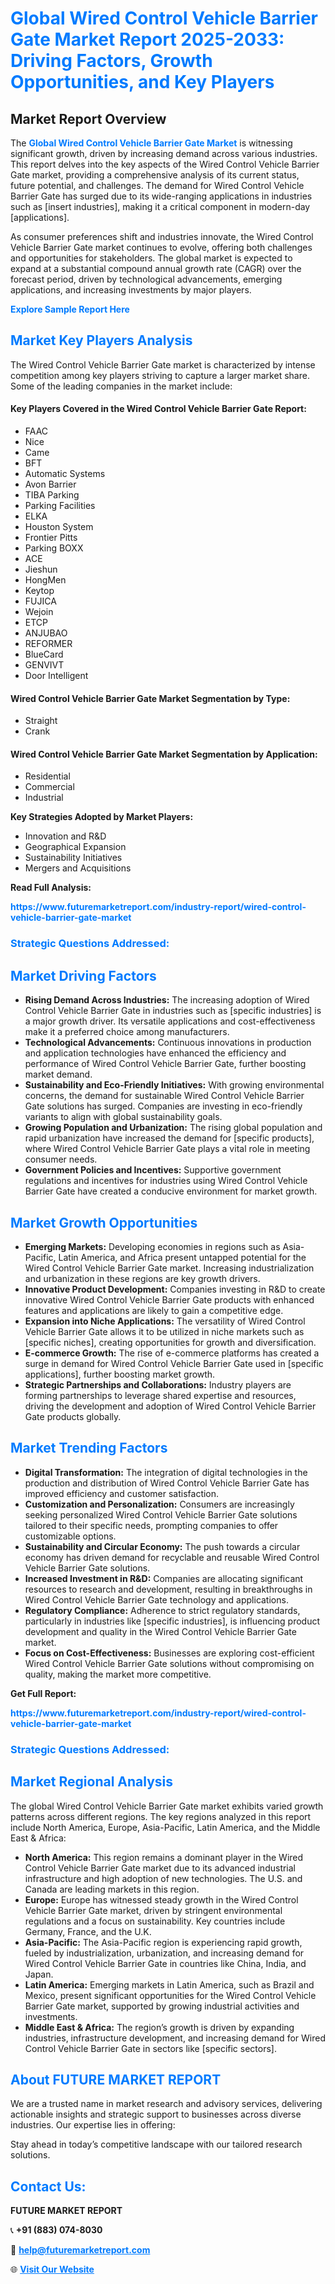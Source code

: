 <h1 style="color: #007BFF;">Global Wired Control Vehicle Barrier Gate Market Report 2025-2033: Driving Factors, Growth Opportunities, and Key Players</h1>

<section id="overview">
<h2>Market Report Overview</h2>
<p>The <a href="https://www.futuremarketreport.com/industry-report/wired-control-vehicle-barrier-gate-market" style="color: #007BFF; text-decoration: none;"><strong>Global Wired Control Vehicle Barrier Gate Market</strong></a> is witnessing significant growth, driven by increasing demand across various industries. This report delves into the key aspects of the Wired Control Vehicle Barrier Gate market, providing a comprehensive analysis of its current status, future potential, and challenges. The demand for Wired Control Vehicle Barrier Gate has surged due to its wide-ranging applications in industries such as [insert industries], making it a critical component in modern-day [applications].</p>
<p>As consumer preferences shift and industries innovate, the Wired Control Vehicle Barrier Gate market continues to evolve, offering both challenges and opportunities for stakeholders. The global market is expected to expand at a substantial compound annual growth rate (CAGR) over the forecast period, driven by technological advancements, emerging applications, and increasing investments by major players.</p>
</section>

<section id="overview">
<p><a href="https://www.futuremarketreport.com/request-sample/reportId=26102" style="color: #007BFF; text-decoration: none;"><strong>Explore Sample Report Here</strong></a></p>
</section>

<section id="key-players">
<h2 style="color: #007BFF;">Market Key Players Analysis</h2>
<p>The Wired Control Vehicle Barrier Gate market is characterized by intense competition among key players striving to capture a larger market share. Some of the leading companies in the market include:</p>
<h4>Key Players Covered in the Wired Control Vehicle Barrier Gate Report:</h4>
<ul><li>FAAC</li><li>Nice</li><li>Came</li><li>BFT</li><li>Automatic Systems</li><li>Avon Barrier</li><li>TIBA Parking</li><li>Parking Facilities</li><li>ELKA</li><li>Houston System</li><li>Frontier Pitts</li><li>Parking BOXX</li><li>ACE</li><li>Jieshun</li><li>HongMen</li><li>Keytop</li><li>FUJICA</li><li>Wejoin</li><li>ETCP</li><li>ANJUBAO</li><li>REFORMER</li><li>BlueCard</li><li>GENVIVT</li><li>Door Intelligent</li></ul>
<h4>Wired Control Vehicle Barrier Gate Market Segmentation by Type:</h4>
<ul><li>Straight</li><li>Crank</li></ul>

<h4>Wired Control Vehicle Barrier Gate Market Segmentation by Application:</h4>
<ul><li>Residential</li><li>Commercial</li><li>Industrial</li></ul>
<p><strong>Key Strategies Adopted by Market Players:</strong></p>
<ul>
<li>Innovation and R&D</li>
<li>Geographical Expansion</li>
<li>Sustainability Initiatives</li>
<li>Mergers and Acquisitions</li>
</ul>
</section>

<section>
<p><strong>Read Full Analysis: </strong></p><a href="https://www.futuremarketreport.com/industry-report/wired-control-vehicle-barrier-gate-market" style="color: #007BFF; text-decoration: none;"><strong>https://www.futuremarketreport.com/industry-report/wired-control-vehicle-barrier-gate-market</strong></a>
<h3 style="color: #007BFF;">Strategic Questions Addressed:</h3>
</section>

<section id="driving-factors">
<h2 style="color: #007BFF;">Market Driving Factors</h2>
<ul>
<li><strong>Rising Demand Across Industries:</strong> The increasing adoption of Wired Control Vehicle Barrier Gate in industries such as [specific industries] is a major growth driver. Its versatile applications and cost-effectiveness make it a preferred choice among manufacturers.</li>
<li><strong>Technological Advancements:</strong> Continuous innovations in production and application technologies have enhanced the efficiency and performance of Wired Control Vehicle Barrier Gate, further boosting market demand.</li>
<li><strong>Sustainability and Eco-Friendly Initiatives:</strong> With growing environmental concerns, the demand for sustainable Wired Control Vehicle Barrier Gate solutions has surged. Companies are investing in eco-friendly variants to align with global sustainability goals.</li>
<li><strong>Growing Population and Urbanization:</strong> The rising global population and rapid urbanization have increased the demand for [specific products], where Wired Control Vehicle Barrier Gate plays a vital role in meeting consumer needs.</li>
<li><strong>Government Policies and Incentives:</strong> Supportive government regulations and incentives for industries using Wired Control Vehicle Barrier Gate have created a conducive environment for market growth.</li>
</ul>
</section>

<section id="growth-opportunities">
<h2 style="color: #007BFF;">Market Growth Opportunities</h2>
<ul>
<li><strong>Emerging Markets:</strong> Developing economies in regions such as Asia-Pacific, Latin America, and Africa present untapped potential for the Wired Control Vehicle Barrier Gate market. Increasing industrialization and urbanization in these regions are key growth drivers.</li>
<li><strong>Innovative Product Development:</strong> Companies investing in R&D to create innovative Wired Control Vehicle Barrier Gate products with enhanced features and applications are likely to gain a competitive edge.</li>
<li><strong>Expansion into Niche Applications:</strong> The versatility of Wired Control Vehicle Barrier Gate allows it to be utilized in niche markets such as [specific niches], creating opportunities for growth and diversification.</li>
<li><strong>E-commerce Growth:</strong> The rise of e-commerce platforms has created a surge in demand for Wired Control Vehicle Barrier Gate used in [specific applications], further boosting market growth.</li>
<li><strong>Strategic Partnerships and Collaborations:</strong> Industry players are forming partnerships to leverage shared expertise and resources, driving the development and adoption of Wired Control Vehicle Barrier Gate products globally.</li>
</ul>
</section>

<section id="trending-factors">
<h2 style="color: #007BFF;">Market Trending Factors</h2>
<ul>
<li><strong>Digital Transformation:</strong> The integration of digital technologies in the production and distribution of Wired Control Vehicle Barrier Gate has improved efficiency and customer satisfaction.</li>
<li><strong>Customization and Personalization:</strong> Consumers are increasingly seeking personalized Wired Control Vehicle Barrier Gate solutions tailored to their specific needs, prompting companies to offer customizable options.</li>
<li><strong>Sustainability and Circular Economy:</strong> The push towards a circular economy has driven demand for recyclable and reusable Wired Control Vehicle Barrier Gate solutions.</li>
<li><strong>Increased Investment in R&D:</strong> Companies are allocating significant resources to research and development, resulting in breakthroughs in Wired Control Vehicle Barrier Gate technology and applications.</li>
<li><strong>Regulatory Compliance:</strong> Adherence to strict regulatory standards, particularly in industries like [specific industries], is influencing product development and quality in the Wired Control Vehicle Barrier Gate market.</li>
<li><strong>Focus on Cost-Effectiveness:</strong> Businesses are exploring cost-efficient Wired Control Vehicle Barrier Gate solutions without compromising on quality, making the market more competitive.</li>
</ul>
</section>

<section>
<p><strong>Get Full Report: </strong></p><a href="https://www.futuremarketreport.com/industry-report/wired-control-vehicle-barrier-gate-market" style="color: #007BFF; text-decoration: none;"><strong>https://www.futuremarketreport.com/industry-report/wired-control-vehicle-barrier-gate-market</strong></a>
<h3 style="color: #007BFF;">Strategic Questions Addressed:</h3>
</section>


<section id="regional-analysis">
<h2 style="color: #007BFF;">Market Regional Analysis</h2>
<p>The global Wired Control Vehicle Barrier Gate market exhibits varied growth patterns across different regions. The key regions analyzed in this report include North America, Europe, Asia-Pacific, Latin America, and the Middle East & Africa:</p>
<ul>
<li><strong>North America:</strong> This region remains a dominant player in the Wired Control Vehicle Barrier Gate market due to its advanced industrial infrastructure and high adoption of new technologies. The U.S. and Canada are leading markets in this region.</li>
<li><strong>Europe:</strong> Europe has witnessed steady growth in the Wired Control Vehicle Barrier Gate market, driven by stringent environmental regulations and a focus on sustainability. Key countries include Germany, France, and the U.K.</li>
<li><strong>Asia-Pacific:</strong> The Asia-Pacific region is experiencing rapid growth, fueled by industrialization, urbanization, and increasing demand for Wired Control Vehicle Barrier Gate in countries like China, India, and Japan.</li>
<li><strong>Latin America:</strong> Emerging markets in Latin America, such as Brazil and Mexico, present significant opportunities for the Wired Control Vehicle Barrier Gate market, supported by growing industrial activities and investments.</li>
<li><strong>Middle East & Africa:</strong> The region’s growth is driven by expanding industries, infrastructure development, and increasing demand for Wired Control Vehicle Barrier Gate in sectors like [specific sectors].</li>
</ul>
</section>

<footer>
<h2 style="color: #007BFF;">About FUTURE MARKET REPORT</h2>
<p>We are a trusted name in market research and advisory services, delivering actionable insights and strategic support to businesses across diverse industries. Our expertise lies in offering:</p>

<p>Stay ahead in today’s competitive landscape with our tailored research solutions.</p>

<h2 style="color: #007BFF;">Contact Us:</h2>
<p><strong>FUTURE MARKET REPORT</strong></p>
<p>📞 <strong>+91 (883) 074-8030</strong></p>
<p>📧 <strong><a href="mailto:help@futuremarketreport.com" style="color: #007BFF;">help@futuremarketreport.com</a></strong></p>
<p>🌐 <strong><a href="https://www.futuremarketreport.com/" style="color: #007BFF;">Visit Our Website</a></strong></p>
</footer>